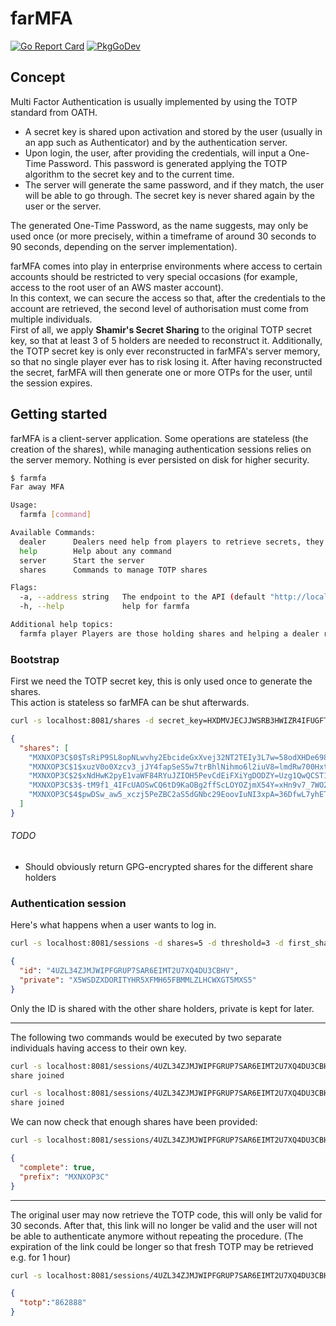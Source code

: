 # farMFA

[![Go Report Card](https://goreportcard.com/badge/github.com/giorgioazzinnaro/farmfa)](https://goreportcard.com/report/github.com/giorgioazzinnaro/farmfa)
[![PkgGoDev](https://pkg.go.dev/badge/github.com/giorgioazzinnaro/farmfa)](https://pkg.go.dev/github.com/giorgioazzinnaro/farmfa)

## Concept

Multi Factor Authentication is usually implemented by using the TOTP standard from OATH.

* A secret key is shared upon activation and stored by the user (usually in an app such as Authenticator) and by the authentication server.  
* Upon login, the user, after providing the credentials, will input a One-Time Password.
  This password is generated applying the TOTP algorithm to the secret key and to the current time.
* The server will generate the same password, and if they match, the user will be able to go through.
  The secret key is never shared again by the user or the server.
  
The generated One-Time Password, as the name suggests, may only be used once
(or more precisely, within a timeframe of around 30 seconds to 90 seconds, depending on the server implementation).

farMFA comes into play in enterprise environments where access to certain accounts should be restricted to very special occasions
(for example, access to the root user of an AWS master account).  
In this context, we can secure the access so that, after the credentials to the account are retrieved,
the second level of authorisation must come from multiple individuals.  
First of all, we apply __Shamir's Secret Sharing__ to the original TOTP secret key, so that at least 3 of 5 holders are needed to reconstruct it.
Additionally, the TOTP secret key is only ever reconstructed in farMFA's server memory, so that no single player ever has to risk losing it.
After having reconstructed the secret, farMFA will then generate one or more OTPs for the user, until the session expires.

## Getting started

farMFA is a client-server application.
Some operations are stateless (the creation of the shares), while managing authentication sessions relies on the server memory.
Nothing is ever persisted on disk for higher security.

```sh
$ farmfa 
Far away MFA

Usage:
  farmfa [command]

Available Commands:
  dealer      Dealers need help from players to retrieve secrets, they initiate sessions
  help        Help about any command
  server      Start the server
  shares      Commands to manage TOTP shares

Flags:
  -a, --address string   The endpoint to the API (default "http://localhost:8080")
  -h, --help             help for farmfa

Additional help topics:
  farmfa player Players are those holding shares and helping a dealer retrieve a secret

```

### Bootstrap

First we need the TOTP secret key, this is only used once to generate the shares.  
This action is stateless so farMFA can be shut afterwards.

```sh
curl -s localhost:8081/shares -d secret_key=HXDMVJECJJWSRB3HWIZR4IFUGFTMXBOZ -d shares=5 -d threshold=3 | jq
```
```json
{
  "shares": [
    "MXNXOP3C$0$TsRiP9SL8opNLwvhy2EbcideGxXvej32NT2TEIy3L7w=58odXHDe6982kApdDvJoDcTb11TdNEa45ZS8ZLQNEvs=",
    "MXNXOP3C$1$xuzV0o0Xzcv3_jJY4fapSeS5w7trBhlNihmo6l2iuV8=lmdRw700HxtHD4teQq9IqvDHGjAvHaAYdOsSe0U60Fo=",
    "MXNXOP3C$2$xNdHwK2pyE1vaWF84RYuJZIOH5PevCdEiFXiYgDODZY=Uzg1QwQCST1nYUcRiVeSAQ_SyrfZsR17WSDEM09khN8=",
    "MXNXOP3C$3$-tM9f1_4IFcUAOSwCQ6tD9KaOBg2ffScLOYOZjmX54Y=xHn9v7_7WO2viNw92gAAxURU3miHES945brpK-ge9iQ=",
    "MXNXOP3C$4$pwDSw_aw5_xczj5PeZBC2aS5dGNbc29EoovIuNI3xpA=36DfwL7yhETAv5fDVKhtGIpdI5qaWBhcCc1PZyZVPj8="
  ]
}
```

###### TODO
- Should obviously return GPG-encrypted shares for the different share holders

### Authentication session

Here's what happens when a user wants to log in.

```sh
curl -s localhost:8081/sessions -d shares=5 -d threshold=3 -d first_share='MXNXOP3C$0$TsRiP9SL8opNLwvhy2EbcideGxXvej32NT2TEIy3L7w=58odXHDe6982kApdDvJoDcTb11TdNEa45ZS8ZLQNEvs='
```
```json
{
  "id": "4UZL34ZJMJWIPFGRUP7SAR6EIMT2U7XQ4DU3CBHV",
  "private": "X5WSDZXDORITYHR5XFMH65FBMMLZLHCWXGT5MXS5"
}
```

Only the ID is shared with the other share holders, private is kept for later.

---

The following two commands would be executed by two separate individuals having access to their own key.  

```sh
curl -s localhost:8081/sessions/4UZL34ZJMJWIPFGRUP7SAR6EIMT2U7XQ4DU3CBHV/shares -d share='MXNXOP3C$1$xuzV0o0Xzcv3_jJY4fapSeS5w7trBhlNihmo6l2iuV8=lmdRw700HxtHD4teQq9IqvDHGjAvHaAYdOsSe0U60Fo='
share joined
```

```sh
curl -s localhost:8081/sessions/4UZL34ZJMJWIPFGRUP7SAR6EIMT2U7XQ4DU3CBHV/shares -d share='MXNXOP3C$2$xNdHwK2pyE1vaWF84RYuJZIOH5PevCdEiFXiYgDODZY=Uzg1QwQCST1nYUcRiVeSAQ_SyrfZsR17WSDEM09khN8='
share joined
```

We can now check that enough shares have been provided:

```sh
curl -s localhost:8081/sessions/4UZL34ZJMJWIPFGRUP7SAR6EIMT2U7XQ4DU3CBHV | jq
```
```json
{
  "complete": true,
  "prefix": "MXNXOP3C"
}
```

---

The original user may now retrieve the TOTP code, this will only be valid for 30 seconds.
After that, this link will no longer be valid and the user will not be able to authenticate anymore without repeating the procedure.
(The expiration of the link could be longer so that fresh TOTP may be retrieved e.g. for 1 hour)

```sh
curl -s localhost:8081/sessions/4UZL34ZJMJWIPFGRUP7SAR6EIMT2U7XQ4DU3CBHV/totp -d private='X5WSDZXDORITYHR5XFMH65FBMMLZLHCWXGT5MXS5'
```
```json
{
  "totp":"862888"
}
```